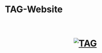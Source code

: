 # TAG-Website

<h1 align="center"> <br><a href="#"><img src="https://scontent.fnag1-2.fna.fbcdn.net/v/t1.0-1/p720x720/56555948_2069768266434266_5462150673304911872_n.jpg?_nc_cat=111&_nc_oc=AQlnM9bERl8ApWbVdGAVmv4WwXWgEMYApPC3TYL4oPKWoGb9Y3xilbvwSCjY-pSRBhw&_nc_ht=scontent.fnag1-2.fna&oh=b61cc8c87b714a26a22927f3bb5ecb84&oe=5DA08044" alt="TAG"></a></h1>
